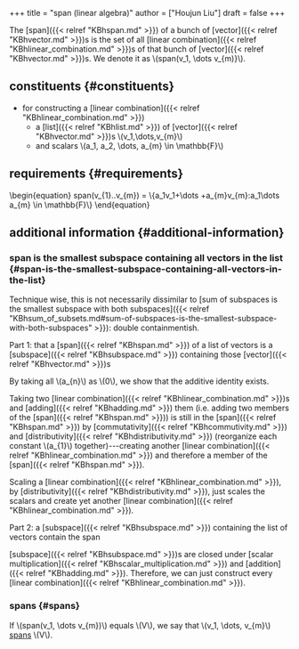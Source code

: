 +++
title = "span (linear algebra)"
author = ["Houjun Liu"]
draft = false
+++

The [span]({{< relref "KBhspan.md" >}}) of a bunch of [vector]({{< relref "KBhvector.md" >}})s is the set of all [linear combination]({{< relref "KBhlinear_combination.md" >}})s of that bunch of [vector]({{< relref "KBhvector.md" >}})s. We denote it as \\(span(v\_1, \dots v\_{m)}\\).


## constituents {#constituents}

-   for constructing a [linear combination]({{< relref "KBhlinear_combination.md" >}})
    -   a [list]({{< relref "KBhlist.md" >}}) of [vector]({{< relref "KBhvector.md" >}})s \\(v\_1,\dots,v\_{m}\\)
    -   and scalars \\(a\_1, a\_2, \dots, a\_{m} \in \mathbb{F}\\)


## requirements {#requirements}

\begin{equation}
span(v\_{1}..v\_{m}) = \\{a\_1v\_1+\dots +a\_{m}v\_{m}:a\_1\dots a\_{m} \in \mathbb{F}\\}
\end{equation}


## additional information {#additional-information}


### span is the smallest subspace containing all vectors in the list {#span-is-the-smallest-subspace-containing-all-vectors-in-the-list}

Technique wise, this is not necessarily dissimilar to [sum of subspaces is the smallest subspace with both subspaces]({{< relref "KBhsum_of_subsets.md#sum-of-subspaces-is-the-smallest-subspace-with-both-subspaces" >}}): double containmentish.

Part 1: that a [span]({{< relref "KBhspan.md" >}}) of a list of vectors is a [subspace]({{< relref "KBhsubspace.md" >}}) containing those [vector]({{< relref "KBhvector.md" >}})s

By taking all \\(a\_{n}\\) as \\(0\\), we show that the additive identity exists.

Taking two [linear combination]({{< relref "KBhlinear_combination.md" >}})s and [adding]({{< relref "KBhadding.md" >}}) them (i.e. adding two members of the [span]({{< relref "KBhspan.md" >}})) is still in the [span]({{< relref "KBhspan.md" >}}) by [commutativity]({{< relref "KBhcommutivity.md" >}}) and [distributivity]({{< relref "KBhdistributivity.md" >}}) (reorganize each constant \\(a\_{1}\\) together)---creating another [linear combination]({{< relref "KBhlinear_combination.md" >}}) and therefore a member of the [span]({{< relref "KBhspan.md" >}}).

Scaling a [linear combination]({{< relref "KBhlinear_combination.md" >}}), by [distributivity]({{< relref "KBhdistributivity.md" >}}), just scales the scalars and create yet another [linear combination]({{< relref "KBhlinear_combination.md" >}}).

Part 2: a [subspace]({{< relref "KBhsubspace.md" >}}) containing the list of vectors contain the span

[subspace]({{< relref "KBhsubspace.md" >}})s are closed under [scalar multiplication]({{< relref "KBhscalar_multiplication.md" >}}) and [addition]({{< relref "KBhadding.md" >}}). Therefore, we can just construct every [linear combination]({{< relref "KBhlinear_combination.md" >}}).


### spans {#spans}

If \\(span(v\_1, \dots v\_{m})\\) equals \\(V\\), we say that \\(v\_1, \dots, v\_{m}\\) [spans](#spans) \\(V\\).